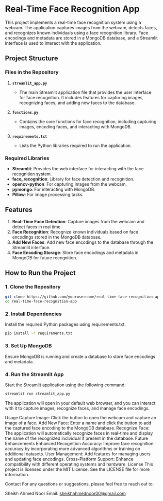 # Real-Time Face Recognition App

This project implements a real-time face recognition system using a webcam. The application captures images from the webcam, detects faces, and recognizes known individuals using a face recognition library. Face encodings and metadata are stored in a MongoDB database, and a Streamlit interface is used to interact with the application.

## Project Structure

### Files in the Repository

1. **`streamlit_app.py`**
   - The main Streamlit application file that provides the user interface for face recognition. It includes features for capturing images, recognizing faces, and adding new faces to the database.

2. **`functions.py`**
   - Contains the core functions for face recognition, including capturing images, encoding faces, and interacting with MongoDB.

3. **`requirements.txt`**
   - Lists the Python libraries required to run the application.

### Required Libraries

- **Streamlit**: Provides the web interface for interacting with the face recognition system.
- **face_recognition**: Library for face detection and recognition.
- **opencv-python**: For capturing images from the webcam.
- **pymongo**: For interacting with MongoDB.
- **Pillow**: For image processing tasks.

## Features

1. **Real-Time Face Detection**: Capture images from the webcam and detect faces in real time.
2. **Face Recognition**: Recognize known individuals based on face encodings stored in the MongoDB database.
3. **Add New Faces**: Add new face encodings to the database through the Streamlit interface.
4. **Face Encoding Storage**: Store face encodings and metadata in MongoDB for future recognition.

## How to Run the Project

### 1. Clone the Repository

```bash
git clone https://github.com/yourusername/real-time-face-recognition-app.git
cd real-time-face-recognition-app
```

### 2. Install Dependencies
Install the required Python packages using requirements.txt.

```bash
pip install -r requirements.txt
```

### 3. Set Up MongoDB
Ensure MongoDB is running and create a database to store face encodings and metadata.

### 4. Run the Streamlit App
Start the Streamlit application using the following command:

```bash
streamlit run streamlit_app.py
```

The application will open in your default web browser, and you can interact with it to capture images, recognize faces, and manage face encodings.

Usage
Capture Image: Click the button to open the webcam and capture an image of a face.
Add New Face: Enter a name and click the button to add the captured face encoding to the MongoDB database.
Recognize Face: The application will automatically recognize faces in real-time and display the name of the recognized individual if present in the database.
Future Enhancements
Enhanced Recognition Accuracy: Improve face recognition accuracy by incorporating more advanced algorithms or training on additional datasets.
User Management: Add features for managing users and updating face encodings.
Cross-Platform Support: Enhance compatibility with different operating systems and hardware.
License
This project is licensed under the MIT License. See the LICENSE file for more information.

Contact
For any questions or suggestions, please feel free to reach out to:

Sheikh Ahmed Noor
Email: sheikhahmednoor00@gmail.com
